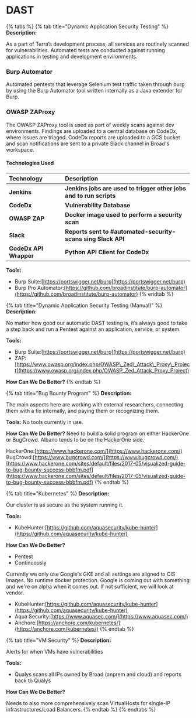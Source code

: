 # DAST

{% tabs %}
{% tab title="Dynamic Application Security Testing" %}
**Description:**

As a part of Terra’s development process, all services are routinely scanned for vulnerabilities. Automated tests are conducted against running applications in testing and development environments.

### Burp Automator

Automated pentests that leverage Selenium test traffic taken through burp by using the Burp Automator tool written internally as a Java extender for Burp.

### OWASP ZAProxy

The OWASP ZAProxy tool is used as part of weekly scans against dev environments. Findings are uploaded to a central database on CodeDx, where issues are triaged. CodeDx reports are uploaded to a GCS bucket and scan notifications are sent to a private Slack channel in Broad's workspace.

#### Technologies Used

| **Technology** | **Description** |
| :--- | :--- |
| **Jenkins** | **Jenkins jobs are used to trigger other jobs and to run scripts** |
| **CodeDx** | **Vulnerability Database** |
| **OWASP ZAP** | **Docker image used to perform a security scan** |
| **Slack** | **Reports sent to \#automated-security-scans sing Slack API** |
| **CodeDx API Wrapper** | **Python API Client for CodeDx**  |

**Tools:**

* Burp Suite:[https://portswigger.net/burp](https://portswigger.net/burp)
* Burp Pro Automator:[https://github.com/broadinstitute/burp-automator](https://github.com/broadinstitute/burp-automator)
{% endtab %}

{% tab title="Dynamic Application Security Testing \(Manual\)" %}
**Description:**

No matter how good our automatic DAST testing is, it’s always good to take a step back and run a Pentest against an application, service, or system.

**Tools:**

* Burp Suite:[https://portswigger.net/burp](https://portswigger.net/burp)
* ZAP:[https://www.owasp.org/index.php/OWASP\_Zed\_Attack\_Proxy\_Project](https://www.owasp.org/index.php/OWASP_Zed_Attack_Proxy_Project)

**How Can We Do Better?**
{% endtab %}

{% tab title="Bug Bounty Program" %}
**Description:**

The main aspects here are working with external researchers, connecting them with a fix internally, and paying them or recognizing them.

**Tools:** No tools currently in use.

**How Can We Do Better?** Need to build a solid program on either HackerOne or BugCrowd. Albano tends to be on the HackerOne side.

HackerOne:[https://www.hackerone.com/](https://www.hackerone.com/) BugCrowd:[https://www.bugcrowd.com/](https://www.bugcrowd.com/) [https://www.hackerone.com/sites/default/files/2017-05/visualized-guide-to-bug-bounty-success-bbbfm.pdf](https://www.hackerone.com/sites/default/files/2017-05/visualized-guide-to-bug-bounty-success-bbbfm.pdf)
{% endtab %}

{% tab title="Kubernetes" %}
**Description:**

Our cluster is as secure as the system running it.

**Tools:**

* KubeHunter:[https://github.com/aquasecurity/kube-hunter](https://github.com/aquasecurity/kube-hunter)

**How Can We Do Better?**

* Pentest
* Continuously

Currently we only use Google's GKE and all settings are aligned to CIS Images. No runtime docker protection. Google is coming out with something and we're on alpha when it comes out. If not sufficient, we will look at vendor.

* KubeHunter:[https://github.com/aquasecurity/kube-hunter](https://github.com/aquasecurity/kube-hunter)
* Aqua Security:[https://www.aquasec.com/](https://www.aquasec.com/)
* Anchore:[https://anchore.com/kubernetes/](https://anchore.com/kubernetes/)
{% endtab %}

{% tab title="VM Security" %}
**Description:**

Alerts for when VMs have vulnerabilities

**Tools:**

* Qualys scans all IPs owned by Broad \(onprem and cloud\) and reports back to Qualys

**How Can We Do Better?**

Needs to also more comprehensively scan VirtualHosts for single-IP infrastructures/Load Balancers.
{% endtab %}
{% endtabs %}

## 



